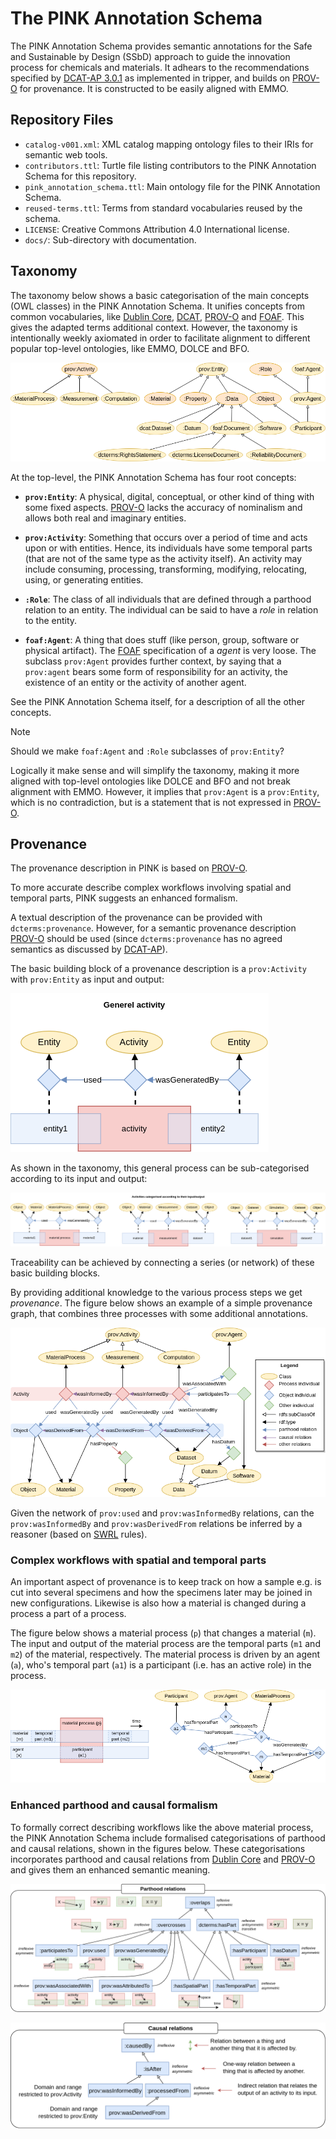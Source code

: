 # The PINK Annotation Schema
The PINK Annotation Schema provides semantic annotations for the Safe and Sustainable by Design (SSbD) approach to guide the innovation process for chemicals and materials.
It adhears to the recommendations specified by [DCAT-AP 3.0.1] as implemented in tripper, 
and builds on [PROV-O] for provenance.
It is constructed to be easily aligned with EMMO.


## Repository Files
- `catalog-v001.xml`: XML catalog mapping ontology files to their IRIs for semantic web tools.
- `contributors.ttl`: Turtle file listing contributors to the PINK Annotation Schema for this repository.
- `pink_annotation_schema.ttl`: Main ontology file for the PINK Annotation Schema.
- `reused-terms.ttl`: Terms from standard vocabularies reused by the schema.
- `LICENSE`: Creative Commons Attribution 4.0 International license.
- `docs/`: Sub-directory with documentation.


## Taxonomy
The taxonomy below shows a basic categorisation of the main concepts (OWL classes) in the PINK Annotation Schema.
It unifies concepts from common vocabularies, like [Dublin Core], [DCAT], [PROV-O] and [FOAF].
This gives the adapted terms additional context.
However, the taxonomy is intentionally weekly axiomated in order to facilitate alignment to different popular top-level ontologies, like EMMO, DOLCE and BFO.


![Taxonomy](docs/figs/taxonomy.png)

At the top-level, the PINK Annotation Schema has four root concepts:

- **`prov:Entity`**: A physical, digital, conceptual, or other kind of thing with some fixed aspects.
  [PROV-O] lacks the accuracy of nominalism and allows both real and imaginary entities.

- **`prov:Activity`**: Something that occurs over a period of time and acts upon or with entities.
  Hence, its individuals have some temporal parts (that are not of the same type as the activity itself).
  An activity may include consuming, processing, transforming, modifying, relocating, using, or generating entities.

- **`:Role`**: The class of all individuals that are defined through a parthood relation to an entity.
  The individual can be said to have a *role* in relation to the entity.

- **`foaf:Agent`**: A thing that does stuff (like person, group, software or physical artifact).
  The [FOAF] specification of a *agent* is very loose.
  The subclass `prov:Agent` provides further context, by saying that a `prov:agent` bears some form of responsibility for an activity, the existence of an entity or the activity of another agent. 

See the PINK Annotation Schema itself, for a description of all the other concepts.

> [!NOTE]
> Should we make `foaf:Agent` and `:Role` subclasses of `prov:Entity`?
>
> Logically it make sense and will simplify the taxonomy, making it more aligned with top-level ontologies like DOLCE and BFO and not break alignment with EMMO.
> However, it implies that `prov:Agent` is a `prov:Entity`, which is no contradiction, but is a statement that is not expressed in [PROV-O].


## Provenance
The provenance description in PINK is based on [PROV-O].

To more accurate describe complex workflows involving spatial and temporal parts, PINK suggests an enhanced formalism.

A textual description of the provenance can be provided with `dcterms:provenance`.
However, for a semantic provenance description [PROV-O] should be used (since `dcterms:provenance` has no agreed semantics as discussed by [DCAT-AP][dcatap-provenance]).

The basic building block of a provenance description is a `prov:Activity` with `prov:Entity` as input and output:

![General activity](docs/figs/general-activity.png)

As shown in the taxonomy, this general process can be sub-categorised according to its input and output:

![Categorised activities](docs/figs/categorised-activities.png)

Traceability can be achieved by connecting a series (or network) of these basic building blocks.
<!-- When two or more intentionally planned processes are connected this way, we call it a *workflow*. -->
By providing additional knowledge to the various process steps we get *provenance*.
The figure below shows an example of a simple provenance graph, that combines three processes with some additional annotations.

![Provenance](docs/figs/provenance.png)

Given the network of `prov:used` and `prov:wasInformedBy` relations, can the `prov:wasInformedBy` and `prov:wasDerivedFrom` relations be inferred by a reasoner (based on [SWRL] rules).



### Complex workflows with spatial and temporal parts
An important aspect of provenance is to keep track on how a sample e.g. is cut into several specimens and how the specimens later may be joined in new configurations.
Likewise is also how a material is changed during a process a part of a process.

The figure below shows a material process (`p`) that changes a material (`m`).
The input and output of the material process are the temporal parts (`m1` and `m2`) of the material, respectively.
The material process is driven by an agent (`a`), who's temporal part (`a1`) is a participant (i.e. has an active role) in the process.

![Material process](docs/figs/material-process.png)


### Enhanced parthood and causal formalism
To formally correct describing workflows like the above material process, the PINK Annotation Schema include formalised categorisations of parthood and causal relations, shown in the figures below.
These categorisations incorporates parthood and causal relations from [Dublin Core] and [PROV-O] and gives them an enhanced semantic meaning.

![Parthood relations](docs/figs/parthood-relations.png)

![Causal relations](docs/figs/causal-relations.png)



[DCAT-AP 3.0.1]: https://semiceu.github.io/DCAT-AP/releases/3.0.1/
[DCAT]: https://www.w3.org/TR/vocab-dcat-3/
[FOAF]: http://xmlns.com/foaf/spec/
[PROV-O]: https://www.w3.org/TR/prov-o/
[Dublin Core]: https://www.dublincore.org/specifications/dublin-core/dcmi-terms/
[dcatap-provenance]: https://interoperable-europe.ec.europa.eu/collection/semic-support-centre/solution/dcat-application-profile-implementation-guidelines/release-5
[SWRL]: https://www.w3.org/submissions/SWRL/
